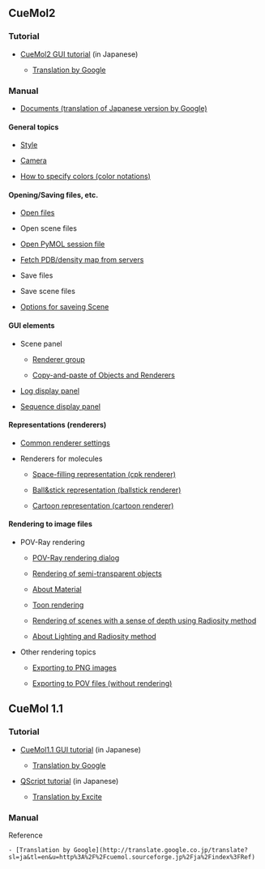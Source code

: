 ## CueMol2
### Tutorial

- [CueMol2 GUI tutorial](../Documents/GUI�Υ��塼�ȥꥢ��(CueMol2)) (in Japanese)

    - [Translation by Google](http://translate.google.co.jp/translate?sl=ja&tl=en&u=http%3A%2F%2Fwww.cuemol.org%2Fja%2Findex.php%3FDocuments%252FGUI%25A4%25CE%25A5%25C1%25A5%25E5%25A1%25BC%25A5%25C8%25A5%25EA%25A5%25A2%25A5%25EB%2528CueMol2%2529)

### Manual

- [Documents (translation of Japanese version by Google)](http://translate.google.co.jp/translate?sl=ja&tl=en&u=http%3A%2F%2Fwww.cuemol.org%2Fja%2Findex%3FDocuments)

#### General topics

- [Style](../en/cuemol2/Style)

- [Camera](../en/cuemol2/Camera)

- [How to specify colors (color notations)](../en/cuemol2/ColorSyntax)
#### Opening/Saving files, etc.

-  [Open files](../en/cuemol2/OpenFiles)

-  Open scene files

-  [Open PyMOL session file](../en/cuemol2/PSEImporter)

-  [Fetch PDB/density map from servers](../en/cuemol2/FetchPDB)

-  Save files

-  Save scene files

- [Options for saveing Scene](../en/cuemol2/SceneSaveAsOption)

#### GUI elements

-  Scene panel

    - [Renderer group](../en/cuemol2/RendGroup)

    - [Copy-and-paste of Objects and Renderers](../en/cuemol2/ObjRendCopyPaste)

-  [Log display panel](../en/cuemol2/LogDisplayPanel)

-  [Sequence display panel](../en/cuemol2/SequenceDisplayPanel)

#### Representations (renderers)

-  [Common renderer settings](../en/cuemol2/CommonRendererProps)

-  Renderers for molecules

    -  [Space-filling representation (cpk renderer)](../en/cuemol2/CPKRenderer)

    -  [Ball&stick representation (ballstick renderer)](../en/cuemol2/BallStickRenderer)

    -  [Cartoon representation (cartoon renderer)](../en/cuemol2/CartoonRenderer)

#### Rendering to image files

-  POV-Ray rendering

    - [POV-Ray rendering dialog](../en/cuemol2/POVRayRenderDialog)

    - [Rendering of semi-transparent objects](../en/cuemol2/PostAlphaBlend)

    - [About Material](../en/cuemol2/Material)

    - [Toon rendering](../en/cuemol2/EdgeLines)

    - [Rendering of scenes with a sense of depth using Radiosity method](../en/cuemol2/Radiosity)

    - [About Lighting and Radiosity method](../en/cuemol2/POVRayRenderLighting)

-  Other rendering topics

    - [Exporting to PNG images](../en/cuemol2/ImageExport)

    - [Exporting to POV files (without rendering)](../en/cuemol2/PovExport)



## CueMol 1.1
### Tutorial

- [CueMol1.1 GUI tutorial](http://www.cuemol.org/ja/index?Documents%2FGUI%A4%CE%A5%C1%A5%E5%A1%BC%A5%C8%A5%EA%A5%A2%A5%EB) (in Japanese)

    - [Translation by Google](http://translate.google.co.jp/translate?hl=ja&sl=ja&tl=en&u=http%3A%2F%2Fwww.cuemol.org%2Fja%2Findex%3FDocuments%252FGUI%25A4%25CE%25A5%25C1%25A5%25E5%25A1%25BC%25A5%25C8%25A5%25EA%25A5%25A2%25A5%25EB)

- [QScript tutorial](http://cuemol.sourceforge.jp/ja/index?Documents%2FQScript%A4%CE%A5%C1%A5%E5%A1%BC%A5%C8%A5%EA%A5%A2%A5%EB) (in Japanese)

    - [Translation by Excite](http://www.excite.co.jp/world/english/web/body/?wb_url=http%3A%2F%2Fcuemol.sourceforge.jp%2Fja%2Findex%3FDocuments%252FQScript%25A4%25CE%25A5%25C1%25A5%25E5%25A1%25BC%25A5%25C8%25A5%25EA%25A5%25A2%25A5%25EB&wb_lp=JAEN)

### Manual
Reference

    - [Translation by Google](http://translate.google.co.jp/translate?sl=ja&tl=en&u=http%3A%2F%2Fcuemol.sourceforge.jp%2Fja%2Findex%3FRef)
